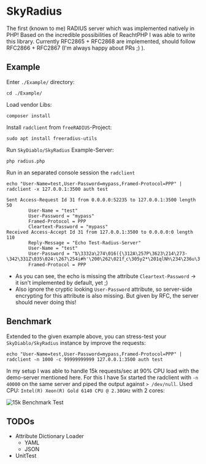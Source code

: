 # SkyRadius

The first (known to me) RADIUS server which was implemented natively in PHP! Based on the incredible
possibilities of ReachtPHP I was able to write this library. Currently RFC2865 + RFC2868 are implemented,
should follow RFC2866 + RFC2867 (I'm always happy about PRs ;) ).

## Example

Enter `./Example/` directory:

```
cd ./Example/
```

Load vendor Libs:

```
composer install
```

Install `radclient` from `freeRADIUS`-Project:

```
sudo apt install freeradius-utils
```

Run `SkyDiablo/SkyRadius` Example-Server:

```
php radius.php
```

Run in an separated console session the `radclient`

```
echo "User-Name=test,User-Password=mypass,Framed-Protocol=PPP" | radclient -x 127.0.0.1:3500 auth test

Sent Access-Request Id 31 from 0.0.0.0:52235 to 127.0.0.1:3500 length 50
        User-Name = "test"
        User-Password = "mypass"
        Framed-Protocol = PPP
        Cleartext-Password = "mypass"
Received Access-Accept Id 31 from 127.0.0.1:3500 to 0.0.0.0:0 length 110
        Reply-Message = "Echo Test-Radius-Server"
        User-Name = "test"
        User-Password = "ѣ\3332a\274\016({\312A\257P\3623\214\273-\342\331Z\035\024:\267\254i#h'\200\262\021f˷c\305y2*\201qlNh\234\236u\377\207"
        Framed-Protocol = PPP 
```

* As you can see, the echo is missing the attribute `Cleartext-Password` -> it isn't implemented by default, yet ;)
* Also ignore the cryptic looking `User-Password` attribute, so server-side encrypting for this attribute is also missing. But given by RFC, the server should never doing this! 

## Benchmark

Extended to the given example above, you can stress-test your `SkyDiablo/SkyRadius` instance by improve the requests:

```
echo "User-Name=test,User-Password=mypass,Framed-Protocol=PPP" | radclient -n 1000 -c 99999999999 127.0.0.1:3500 auth test
```

In my setup I was able to handle 15k requests/sec at 90% CPU load with the demo-server mentioned here. For this I have 
5x started the radclient with `-n 40000` on the same server and piped the output against `> /dev/null`. Used CPU: `Intel(R) Xeon(R) Gold 6140 CPU @ 2.30GHz` with 2 cores:

![15k Benchmark Test](../Example/15k-test-result.png?raw=true "15k Benchmark Test")

## TODOs

- Attribute Dictionary Loader
  - YAML
  - JSON
- UnitTest